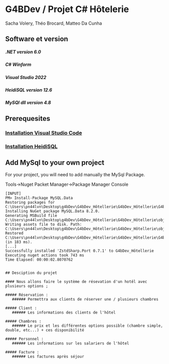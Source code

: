 # G4BDev / Projet C# Hôtelerie
Sacha Volery, Théo Brocard, Matteo Da Cunha

## Software et version 

##### .NET version 6.0
##### C# Winform
##### Visual Studio 2022
##### HeidiSQL version 12.6
##### MySQl dll version 4.8

## Prerequesites

### [Installation Visual Studio Code](https://learn.microsoft.com/en-us/visualstudio/install/install-visual-studio?view=vs-2022) 
### [Installation HeidiSQL](https://www.heidisql.com/download.php)

## Add MySql to your own project 

For your project, you will need to add manually the MySql Package.

Tools->Nuget Packet Manager->Package Manager Console

```
[INPUT]
PM> Install-Package MySQL.Data
Restoring packages for C:\Users\pn44lvn\Desktop\g4bDev\G4bDev_Hôtellerie\G4bDev_Hôtellerie\G4bDev_Hôtellerie.csproj...
Installing NuGet package MySQL.Data 8.2.0.
Generating MSBuild file  C:\Users\pn44lvn\Desktop\g4bDev\G4bDev_Hôtellerie\G4bDev_Hôtellerie\obj\PrototypeDbConnector.csproj.nuget.g.targets.
Writing assets file to disk. Path: C:\Users\pn44lvn\Desktop\g4bDev\G4bDev_Hôtellerie\G4bDev_Hôtellerie\obj\project.assets.json
Restored C:\Users\pn44lvn\Desktop\g4bDev\G4bDev_Hôtellerie\G4bDev_Hôtellerie\G4bDev_Hôtellerie.csproj (in 183 ms).
[...]
Successfully installed 'ZstdSharp.Port 0.7.1' to G4bDev_Hôtellerie
Executing nuget actions took 743 ms
Time Elapsed: 00:00:02.8070762


## Desciption du projet 

#### Nous allons faire le système de résevation d'un hotêl avec plusieurs options ;

##### Réservation : 
   ###### Permettra aux clients de réserver une / plusieurs chambres

##### Client : 
   ###### Les informations des clients de l'hôtel

##### Chambres :
   ###### Le prix et les différentes options possible (chambre simple, double, etc...) + ces disponibilité

##### Personnel :
   ###### Les informations sur les salariers de l'hôtel
    
##### Facture :
   ###### Les factures après séjour
    



